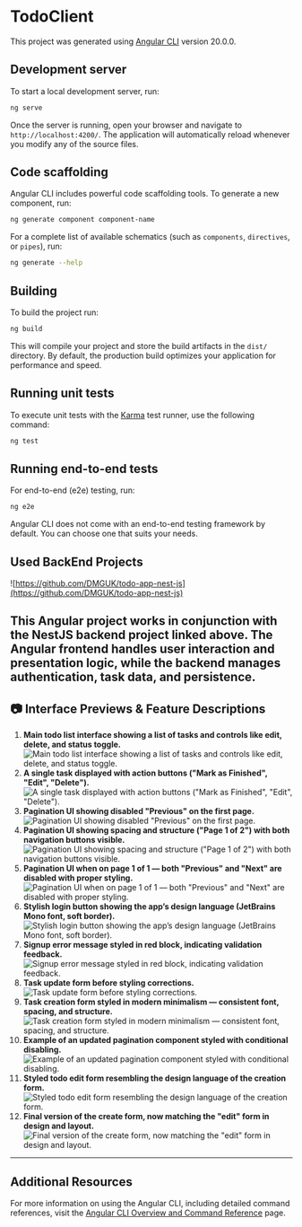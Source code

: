 # TodoClient

This project was generated using [Angular CLI](https://github.com/angular/angular-cli) version 20.0.0.

## Development server

To start a local development server, run:

```bash
ng serve
```

Once the server is running, open your browser and navigate to `http://localhost:4200/`. The application will automatically reload whenever you modify any of the source files.

## Code scaffolding

Angular CLI includes powerful code scaffolding tools. To generate a new component, run:

```bash
ng generate component component-name
```

For a complete list of available schematics (such as `components`, `directives`, or `pipes`), run:

```bash
ng generate --help
```

## Building

To build the project run:

```bash
ng build
```

This will compile your project and store the build artifacts in the `dist/` directory. By default, the production build optimizes your application for performance and speed.

## Running unit tests

To execute unit tests with the [Karma](https://karma-runner.github.io) test runner, use the following command:

```bash
ng test
```

## Running end-to-end tests

For end-to-end (e2e) testing, run:

```bash
ng e2e
```

Angular CLI does not come with an end-to-end testing framework by default. You can choose one that suits your needs.

## Used BackEnd Projects

![https://github.com/DMGUK/todo-app-nest-js](https://github.com/DMGUK/todo-app-nest-js)

This Angular project works in conjunction with the NestJS backend project linked above. The Angular frontend handles user interaction and presentation logic, while the backend manages authentication, task data, and persistence.
---

## 📷 Interface Previews & Feature Descriptions

1. **Main todo list interface showing a list of tasks and controls like edit, delete, and status toggle.**
![Main todo list interface showing a list of tasks and controls like edit, delete, and status toggle.](angular_readme_images/1.png)
2. **A single task displayed with action buttons ("Mark as Finished", "Edit", "Delete").**
![A single task displayed with action buttons ("Mark as Finished", "Edit", "Delete").](angular_readme_images/2.png) 
3. **Pagination UI showing disabled "Previous" on the first page.**
![Pagination UI showing disabled "Previous" on the first page.](angular_readme_images/3.png)
4. **Pagination UI showing spacing and structure ("Page 1 of 2") with both navigation buttons visible.** 
![Pagination UI showing spacing and structure ("Page 1 of 2") with both navigation buttons visible.](angular_readme_images/4.png)
5. **Pagination UI when on page 1 of 1 — both "Previous" and "Next" are disabled with proper styling.**
![Pagination UI when on page 1 of 1 — both "Previous" and "Next" are disabled with proper styling.](angular_readme_images/5.png)
6. **Stylish login button showing the app’s design language (JetBrains Mono font, soft border).**
![Stylish login button showing the app’s design language (JetBrains Mono font, soft border).](angular_readme_images/6.png)
7. **Signup error message styled in red block, indicating validation feedback.** 
![Signup error message styled in red block, indicating validation feedback.](angular_readme_images/7.png)
8. **Task update form before styling corrections.**
![Task update form before styling corrections.](angular_readme_images/8.png)
9. **Task creation form styled in modern minimalism — consistent font, spacing, and structure.**
![Task creation form styled in modern minimalism — consistent font, spacing, and structure.](angular_readme_images/9.png)
10. **Example of an updated pagination component styled with conditional disabling.**
![Example of an updated pagination component styled with conditional disabling.](angular_readme_images/10.png)
11. **Styled todo edit form resembling the design language of the creation form.**
![Styled todo edit form resembling the design language of the creation form.](angular_readme_images/11.png)
12. **Final version of the create form, now matching the "edit" form in design and layout.**
![Final version of the create form, now matching the "edit" form in design and layout.](angular_readme_images/12.png)
---

## Additional Resources

For more information on using the Angular CLI, including detailed command references, visit the [Angular CLI Overview and Command Reference](https://angular.dev/tools/cli) page.
